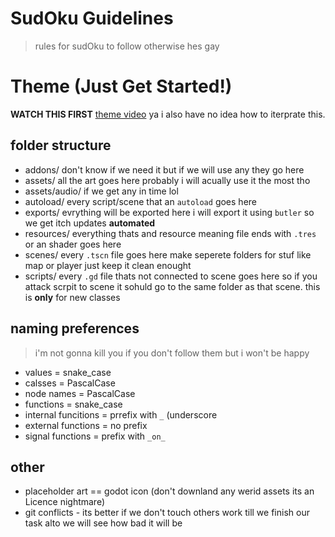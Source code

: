# SudOku Guidelines

> rules for sudOku to follow otherwise hes gay 

# Theme (Just Get Started!)
**WATCH THIS FIRST** [theme video](https://www.youtube.com/watch?v=vIL2wgHvgxU&t)
ya i also have no idea how to iterprate this.

## folder structure 
- addons/
    don't know if we need it but if we will use any they go here 
- assets/
    all the art goes here probably i will acually use it the most tho 
- assets/audio/
    if we get any in time lol
- autoload/
    every  script/scene that an `autoload` goes here
- exports/
    evrything will be exported here i will export it using `butler` so we get itch updates **automated**
- resources/
    everything thats and resource meaning file ends with `.tres` or an shader goes here 
- scenes/
    every `.tscn` file goes here make seperete folders for stuf like map or player just keep it clean enought
- scripts/
    every `.gd` file thats not connected to scene goes here
    so if you attack scrpit to scene it sohuld go to the same folder as that scene.
    this is **only** for new classes

## naming preferences
> i'm not gonna kill you if you don't follow them but i won't be happy 

- values = snake_case 
- calsses = PascalCase
- node names = PascalCase
- functions = snake_case
- internal funcitions = prrefix with `_` (underscore
- external functions = no prefix
- signal functions = prefix with `_on_`

## other 
- placeholder art == godot icon (don't downland any werid assets its an Licence nightmare)
- git conflicts - its better if we don't touch others work till we finish our task alto we will see how bad it will be 
